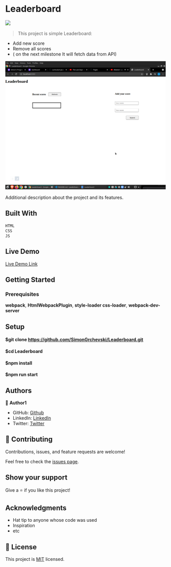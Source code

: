 # Leaderboard

![](https://img.shields.io/badge/Microverse-blueviolet)


> This project is simple Leaderboard:

  - Add new score
  - Remove all scores
  - ( on the next milestone It will fetch data from API)

![screenshot](./Screenshot.png)

Additional description about the project and its features.

## Built With
    HTML
    CSS
    JS

## Live Demo

[Live Demo Link](https://simongrchevski.github.io/Leaderboard/)


## Getting Started


### Prerequisites
  **webpack**,
  **HtmlWebpackPlugin**,
  **style-loader css-loader**,
  **webpack-dev-server**

## Setup

#### $git clone https://github.com/SimonGrchevski/Leaderboard.git
#### $cd Leaderboard
#### $npm install
#### $npm run start



## Authors

👤 **Author1**

- GitHub: [Github](https://github.com/SimonGrchevski)
- LinkedIn: [LinkedIn](https://www.linkedin.com/in/simon-grchevski-682935209/)
- Twitter: [Twitter](https://twitter.com/grchevski)


## 🤝 Contributing

Contributions, issues, and feature requests are welcome!

Feel free to check the [issues page](../../issues/).

## Show your support

Give a ⭐️ if you like this project!

## Acknowledgments

- Hat tip to anyone whose code was used
- Inspiration
- etc

## 📝 License

This project is [MIT](./MIT.md) licensed.



